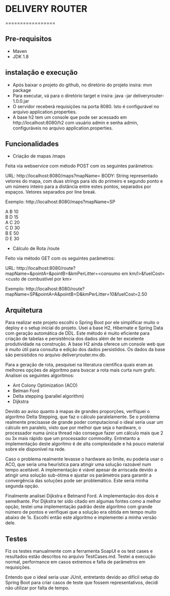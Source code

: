# DELIVERY ROUTER
=================

## Pre-requisitos

- Maven
- JDK 1.8


## instalação e execução

- Após baixar o projeto do github, no diretório do projeto insira: mvn package
- Para executar, vá para o diretório target e insira:  java -jar deliveryrouter-1.0.0.jar
- O servidor receberá requisições na porta 8080. Isto é configurável no arquivo application.properties.
- A base h2 tem um console que pode ser acessado em http://localhost:8080/h2 com usuário admin e senha admin, configuráveis no arquivo application.properties.


## Funcionalidades

- Criação de mapas /maps

Feita via webservice com método POST com os seguintes parâmetros:

URL: http://localhost:8080/maps?mapName=<nome do mapa>
BODY: String representado vetores do mapa, com duas strings para ids do primeiro e segundo ponto e um número inteiro para a distância entre estes pontos, separados por espaços. Vetores separados por line break.

Exemplo:
http://localhost:8080/maps?mapName=SP

A B 10  
B D 15  
A C 20  
C D 30  
B E 50  
D E 30  


- Cálculo de Rota /route

Feito via método GET com os seguintes parâmetros:

URL: http://localhost:8080/route?mapName=<nome mapa>&pointA=<id ponto de partida>&pointB=<id ponto de chegada>&kmPerLitter=<consumo em km/l>&fuelCost=<custo de combustível por km>

Exemplo:
http://localhost:8080/route?mapName=SP&pointA=A&pointB=D&kmPerLitter=10&fuelCost=2.50


## Arquitetura

Para realizar este projeto escolhi o Spring Boot por ele simplificar muito o deploy e o setup inicial do projeto. Usei a base H2, Hibernate e Spring Data com geração automática de DDL. Este método é muito eficiente para criação de tabelas e persistência dos dados além de ter excelente produtividade na construção. A base H2 ainda oferece um console web que é muito útil para consulta e edição dos dados persistidos. Os dados da base são persistidos no arquivo deliveryrouter.mv.db.

Para a geração de rota, pesquisei na literatura científica quais eram as melhores opções de algorítmo para buscar a rota mais curta num grafo. Analisei os seguintes algorítmos:

- Ant Colony Optimization (ACO)
- Belman Ford
- Delta stepping (parallel algorithm)
- Dijkstra

Devido ao aviso quanto à mapas de grandes proporções, verifiquei o algorítmo Delta Stepping, que faz o cálculo paralelamente. Se o problema realmente precisasse de grande poder computacional o ideal seria usar um cálculo em paralelo, visto que por melhor que seja o hardware, o processador numa única thread não consegue fazer um cálculo mais que 2 ou 3x mais rápido que um processador commodity. Entretanto a implementação deste algorítmo é de alta complexidade e há pouco material sobre ele disponível na rede.

Caso o problema realmente levasse o hardware ao limite, eu poderia usar o ACO, que seria uma heurística para atingir uma solução razoável num tempo aceitável. A implementação é viável apesar de arriscada devido a atingir uma solução sub-ótima e ajustar os parâmetros para garantir a convergência das soluções pode ser problemático. Este seria minha segunda opção.

Finalmente analisei Dijkstra e Belmand Ford. A implementação dos dois é semelhante. Por Dijkstra ter sido citado em algumas fontes como a melhor opção, testei uma implementação padrão deste algorítmo com grande número de pontos e verifiquei que a solução era obtida em tempo muito abaixo de 1s. Escolhi então  este algorítmo e implementei a minha versão dele. 


## Testes

Fiz os testes manualmente com a ferramenta SoapUI e os test cases e resultados estão descritos no arquivo TestCases.md. Testei a execução normal, performance em casos extremos e falta de parâmetros em requisições.

Entendo que o ideal seria usar JUnit, entretanto devido ao difícil setup do Spring Boot para criar casos de teste que fossem representativos, decidi não utilizar por falta de tempo.
